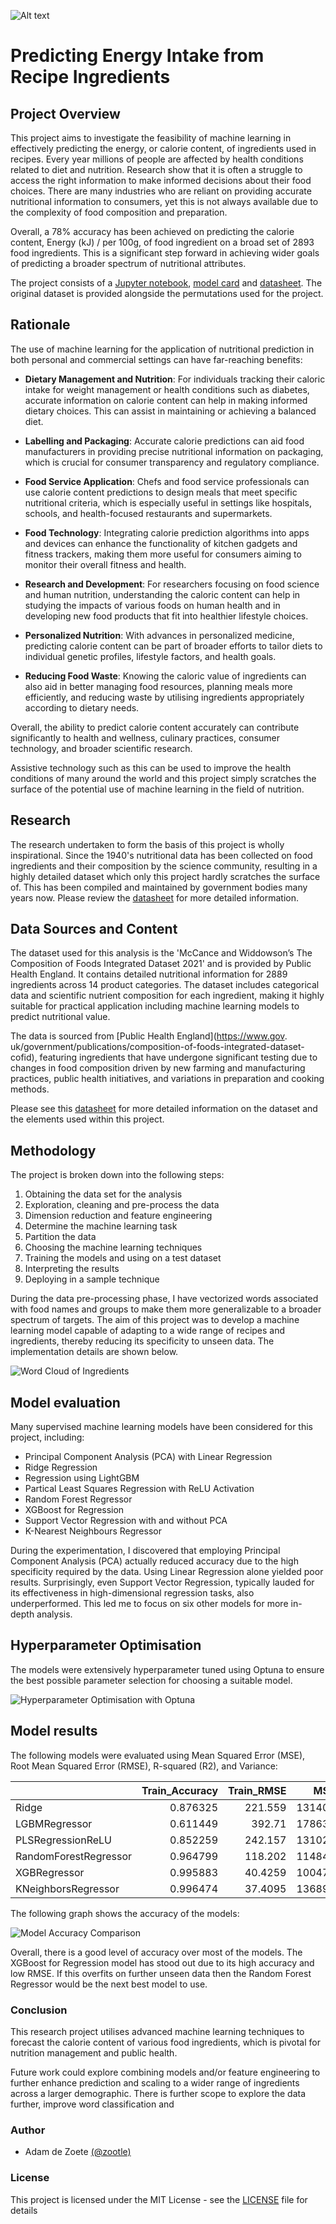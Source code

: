 ![Alt text](assets/images/github-header.png "Title")

# Predicting Energy Intake from Recipe Ingredients

## Project Overview

This project aims to investigate the feasibility of machine learning in 
effectively predicting the energy, or calorie content, of ingredients used in recipes. Every year 
millions of people are affected by health conditions related to diet and nutrition. Research show that it is often a struggle to 
access the right information to make informed decisions about their food choices. There are many 
industries who are reliant on providing accurate nutritional information to consumers, yet this 
is not always available due to the complexity of food composition and preparation.

Overall, a 78% accuracy has been achieved on predicting the calorie content, Energy (kJ) / per 
100g, of food ingredient on a broad set of 2893 food ingredients. This is a significant step forward in 
achieving wider goals of predicting a broader spectrum of nutritional attributes.

The project consists of a [Jupyter notebook](notebook.ipynb), [model card](model_card.md) and 
[datasheet](data_sheet.md). The 
original 
dataset is 
provided alongside the permutations used for the project.

## Rationale

The use of machine learning for the application of nutritional prediction in both personal and 
commercial settings can have far-reaching benefits:

- **Dietary Management and Nutrition**: For individuals tracking their caloric intake for 
   weight management or health conditions such as diabetes, accurate information on calorie 
   content can help in making informed dietary choices. This can assist in maintaining or 
   achieving a balanced diet.

- **Labelling and Packaging**: Accurate calorie predictions can aid food manufacturers in 
   providing precise nutritional information on packaging, which is crucial for consumer 
   transparency and regulatory compliance.

- **Food Service Application**: Chefs and food service professionals can use calorie content 
   predictions to design meals that meet specific nutritional criteria, which is especially 
   useful in settings like hospitals, schools, and health-focused restaurants and supermarkets.

- **Food Technology**: Integrating calorie prediction algorithms into apps and devices can 
   enhance the functionality of kitchen gadgets and fitness trackers, making them more useful 
   for consumers aiming to monitor their overall fitness and health.

- **Research and Development**: For researchers focusing on food science and human nutrition, 
   understanding the caloric content can help in studying the impacts of various foods on human 
   health and in developing new food products that fit into healthier lifestyle choices.

- **Personalized Nutrition**: With advances in personalized medicine, predicting calorie 
   content can be part of broader efforts to tailor diets to individual genetic profiles, 
   lifestyle factors, and health goals.

- **Reducing Food Waste**: Knowing the caloric value of ingredients can also aid in better 
   managing food resources, planning meals more efficiently, and reducing waste by utilising 
   ingredients appropriately according to dietary needs.

Overall, the ability to predict calorie content accurately can contribute significantly to 
health and wellness, culinary practices, consumer technology, and broader scientific research.

Assistive technology such as this can be used to improve the health conditions of many around 
the world and this project simply scratches the surface of the potential use of machine 
learning in the field of nutrition.

## Research

The research undertaken to form the basis of this project is wholly inspirational. Since the 1940's 
nutritional data has been collected on food ingredients and their composition by the science 
community, resulting in a highly detailed dataset which only this project hardly scratches the 
surface of. This has been compiled and maintained by government bodies many years now. Please 
review the [datasheet](data_sheet.md) for more detailed information.

## Data Sources and Content

The dataset used for this analysis is the 'McCance and Widdowson’s The Composition of Foods 
Integrated Dataset 2021' and is provided by Public Health England. It contains detailed 
nutritional information for 2889 ingredients across 14 product categories. The dataset includes categorical 
data and scientific nutrient composition for each ingredient, making it highly suitable for 
practical application including machine learning models to predict nutritional value.

The data is sourced from [Public Health England](https://www.gov.
uk/government/publications/composition-of-foods-integrated-dataset-cofid), featuring ingredients 
that have undergone significant testing due to changes in food composition driven by new farming 
and manufacturing practices, public health initiatives, and variations in preparation and cooking methods.

Please see this [datasheet](data_sheet.md) for more detailed information on the dataset and the 
elements used within this project.

## Methodology

The project is broken down into the following steps:

1. Obtaining the data set for the analysis 
2. Exploration, cleaning and pre-process the data 
3. Dimension reduction and feature engineering 
4. Determine the machine learning task 
5. Partition the data 
6. Choosing the machine learning techniques 
7. Training the models and using on a test dataset 
8. Interpreting the results 
9. Deploying in a sample technique

During the data pre-processing phase, I have vectorized words associated with food names and groups 
to make them more generalizable to a broader spectrum of targets. The aim of this project was to develop a machine learning model capable of adapting to a wide range of recipes and ingredients, thereby reducing its specificity to unseen data. The implementation details are shown below.

![Word Cloud of Ingredients](assets/images/food-composition-word-cloud.png)

## Model evaluation

Many supervised machine learning models have been considered for this project, including:

- Principal Component Analysis (PCA) with Linear Regression
- Ridge Regression
- Regression using LightGBM
- Partical Least Squares Regression with ReLU Activation
- Random Forest Regressor
- XGBoost for Regression
- Support Vector Regression with and without PCA
- K-Nearest Neighbours Regressor


During the experimentation, I discovered that employing Principal Component Analysis (PCA) actually reduced accuracy due to the high specificity required by the data. Using Linear Regression alone yielded poor results. Surprisingly, even Support Vector Regression, typically lauded for its effectiveness in high-dimensional regression tasks, also underperformed. This led me to focus on six other models for more in-depth analysis.

## Hyperparameter Optimisation

The models were extensively hyperparameter tuned using Optuna to ensure the best possible 
parameter selection for choosing a suitable model. 

![Hyperparameter Optimisation with Optuna](assets/images/optuna-XGBRegressor-slices.png)

## Model results

The following models were evaluated using Mean Squared Error (MSE), Root Mean Squared Error (RMSE), R-squared (R2), and Variance:

|                       |   Train_Accuracy |   Train_RMSE |    MSE |    RMSE |       R2 |   Variance |
|:----------------------|-----------------:|-------------:|-------:|--------:|---------:|-----------:|
| Ridge                 |         0.876325 |     221.559  | 131400 | 362.491 | 0.712666 |   0.714562 |
| LGBMRegressor         |         0.611449 |     392.71   | 178633 | 422.65  | 0.60938  |   0.610797 |
| PLSRegressionReLU     |         0.852259 |     242.157  | 131028 | 361.977 | 0.71348  |   0.716765 |
| RandomForestRegressor |         0.964799 |     118.202  | 114840 | 338.88  | 0.748878 |   0.748959 |
| XGBRegressor          |         0.995883 |      40.4259 | 100474 | 316.977 | 0.780291 |   0.780765 |
| KNeighborsRegressor   |         0.996474 |      37.4095 | 136899 | 369.999 | 0.70064  |   0.701494 |

The following graph shows the accuracy of the models:

![Model Accuracy Comparison](assets/images/model-accuracy-R2-scores.png)

Overall, there is a good level of accuracy over most of the models. The XGBoost for Regression model has stood out due to its high accuracy and low RMSE. If this overfits on further unseen data then the Random Forest Regressor would be the next best model to use.

### Conclusion

This research project utilises advanced machine learning techniques to forecast the calorie content of various food ingredients, which is pivotal for nutrition management and public health. 

Future work could explore combining models and/or feature engineering to further enhance 
prediction and scaling to a wider range of ingredients across a larger demographic. There is further scope to explore the data further, improve word classification and 

### Author
- Adam de Zoete [(@zootle)](https://github.com/zootle)

### License

This project is licensed under the MIT License - see the [LICENSE](LICENSE) file for details


